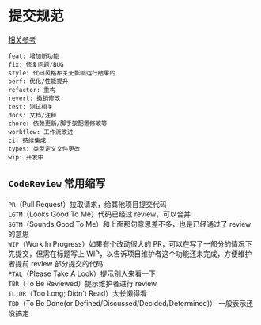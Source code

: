# 提交规范

[相关参考](https://github.com/conventional-changelog/conventional-changelog/tree/master/packages/conventional-changelog-angular)

`feat: 增加新功能`  
`fix: 修复问题/BUG`  
`style: 代码风格相关无影响运行结果的`  
`perf: 优化/性能提升`  
`refactor: 重构`  
`revert: 撤销修改`  
`test: 测试相关`  
`docs: 文档/注释`  
`chore: 依赖更新/脚手架配置修改等`  
`workflow: 工作流改进`  
`ci: 持续集成`  
`types: 类型定义文件更改`  
`wip: 开发中`

## `CodeReview` 常用缩写

`PR`（Pull Request）拉取请求，给其他项目提交代码  
`LGTM`（Looks Good To Me）代码已经过 review，可以合并  
`SGTM`（Sounds Good To Me）和上面那句意思差不多，也是已经通过了 review 的意思  
`WIP`（Work In Progress）如果有个改动很大的 PR，可以在写了一部分的情况下先提交，但需在标题写上 WIP，以告诉项目维护者这个功能还未完成，方便维护者提前 review 部分提交的代码  
`PTAL`（Please Take A Look）提示别人来看一下  
`TBR`（To Be Reviewed）提示维护者进行 review  
`TL;DR`（Too Long; Didn't Read）太长懒得看  
`TBD`（To Be Done(or Defined/Discussed/Decided/Determined)） 一般表示还没搞定
